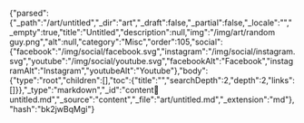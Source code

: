 {"parsed":{"_path":"/art/untitled","_dir":"art","_draft":false,"_partial":false,"_locale":"","_empty":true,"title":"Untitled","description":null,"img":"/img/art/random guy.png","alt":null,"category":"Misc","order":105,"social":{"facebook":"/img/social/facebook.svg","instagram":"/img/social/instagram.svg","youtube":"/img/social/youtube.svg","facebookAlt":"Facebook","instagramAlt":"Instagram","youtubeAlt":"Youtube"},"body":{"type":"root","children":[],"toc":{"title":"","searchDepth":2,"depth":2,"links":[]}},"_type":"markdown","_id":"content:art:untitled.md","_source":"content","_file":"art/untitled.md","_extension":"md"},"hash":"bk2jwBqMgi"}